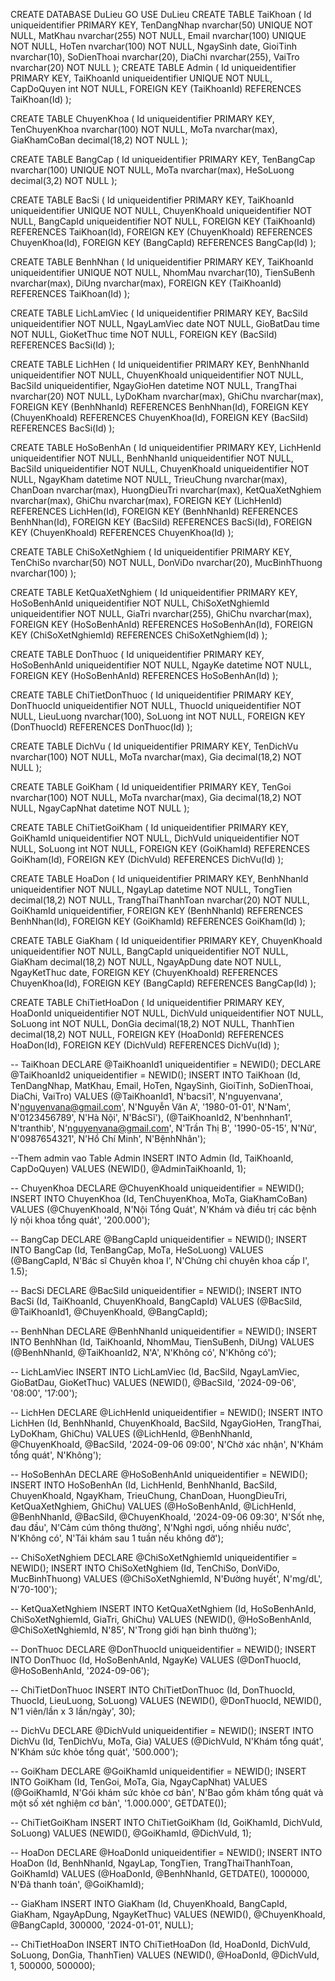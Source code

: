 CREATE DATABASE DuLieu
GO
USE DuLieu
CREATE TABLE TaiKhoan (
    Id uniqueidentifier PRIMARY KEY,
    TenDangNhap nvarchar(50) UNIQUE NOT NULL,
    MatKhau nvarchar(255) NOT NULL,
    Email nvarchar(100) UNIQUE NOT NULL,
    HoTen nvarchar(100) NOT NULL,
    NgaySinh date,
    GioiTinh nvarchar(10),
    SoDienThoai nvarchar(20),
    DiaChi nvarchar(255),
    VaiTro nvarchar(20) NOT NULL
);
CREATE TABLE Admin (
    Id uniqueidentifier PRIMARY KEY,
    TaiKhoanId uniqueidentifier UNIQUE NOT NULL,
    CapDoQuyen int NOT NULL,
    FOREIGN KEY (TaiKhoanId) REFERENCES TaiKhoan(Id)
);

CREATE TABLE ChuyenKhoa (
    Id uniqueidentifier PRIMARY KEY,
    TenChuyenKhoa nvarchar(100) NOT NULL,
    MoTa nvarchar(max),
    GiaKhamCoBan decimal(18,2) NOT NULL
);

CREATE TABLE BangCap (
    Id uniqueidentifier PRIMARY KEY,
    TenBangCap nvarchar(100) UNIQUE NOT NULL,
    MoTa nvarchar(max),
    HeSoLuong decimal(3,2) NOT NULL
);

CREATE TABLE BacSi (
    Id uniqueidentifier PRIMARY KEY,
    TaiKhoanId uniqueidentifier UNIQUE NOT NULL,
    ChuyenKhoaId uniqueidentifier NOT NULL,
    BangCapId uniqueidentifier NOT NULL,
    FOREIGN KEY (TaiKhoanId) REFERENCES TaiKhoan(Id),
    FOREIGN KEY (ChuyenKhoaId) REFERENCES ChuyenKhoa(Id),
    FOREIGN KEY (BangCapId) REFERENCES BangCap(Id)
);

CREATE TABLE BenhNhan (
    Id uniqueidentifier PRIMARY KEY,
    TaiKhoanId uniqueidentifier UNIQUE NOT NULL,
    NhomMau nvarchar(10),
    TienSuBenh nvarchar(max),
    DiUng nvarchar(max),
    FOREIGN KEY (TaiKhoanId) REFERENCES TaiKhoan(Id)
);

CREATE TABLE LichLamViec (
    Id uniqueidentifier PRIMARY KEY,
    BacSiId uniqueidentifier NOT NULL,
    NgayLamViec date NOT NULL,
    GioBatDau time NOT NULL,
    GioKetThuc time NOT NULL,
    FOREIGN KEY (BacSiId) REFERENCES BacSi(Id)
);

CREATE TABLE LichHen (
    Id uniqueidentifier PRIMARY KEY,
    BenhNhanId uniqueidentifier NOT NULL,
    ChuyenKhoaId uniqueidentifier NOT NULL,
    BacSiId uniqueidentifier,
    NgayGioHen datetime NOT NULL,
    TrangThai nvarchar(20) NOT NULL,
    LyDoKham nvarchar(max),
    GhiChu nvarchar(max),
    FOREIGN KEY (BenhNhanId) REFERENCES BenhNhan(Id),
    FOREIGN KEY (ChuyenKhoaId) REFERENCES ChuyenKhoa(Id),
    FOREIGN KEY (BacSiId) REFERENCES BacSi(Id)
);

CREATE TABLE HoSoBenhAn (
    Id uniqueidentifier PRIMARY KEY,
    LichHenId uniqueidentifier NOT NULL,
    BenhNhanId uniqueidentifier NOT NULL,
    BacSiId uniqueidentifier NOT NULL,
    ChuyenKhoaId uniqueidentifier NOT NULL,
    NgayKham datetime NOT NULL,
    TrieuChung nvarchar(max),
    ChanDoan nvarchar(max),
    HuongDieuTri nvarchar(max),
    KetQuaXetNghiem nvarchar(max),
    GhiChu nvarchar(max),
    FOREIGN KEY (LichHenId) REFERENCES LichHen(Id),
    FOREIGN KEY (BenhNhanId) REFERENCES BenhNhan(Id),
    FOREIGN KEY (BacSiId) REFERENCES BacSi(Id),
    FOREIGN KEY (ChuyenKhoaId) REFERENCES ChuyenKhoa(Id)
);

CREATE TABLE ChiSoXetNghiem (
    Id uniqueidentifier PRIMARY KEY,
    TenChiSo nvarchar(50) NOT NULL,
    DonViDo nvarchar(20),
    MucBinhThuong nvarchar(100)
);

CREATE TABLE KetQuaXetNghiem (
    Id uniqueidentifier PRIMARY KEY,
    HoSoBenhAnId uniqueidentifier NOT NULL,
    ChiSoXetNghiemId uniqueidentifier NOT NULL,
    GiaTri nvarchar(255),
    GhiChu nvarchar(max),
    FOREIGN KEY (HoSoBenhAnId) REFERENCES HoSoBenhAn(Id),
    FOREIGN KEY (ChiSoXetNghiemId) REFERENCES ChiSoXetNghiem(Id)
);

CREATE TABLE DonThuoc (
    Id uniqueidentifier PRIMARY KEY,
    HoSoBenhAnId uniqueidentifier NOT NULL,
    NgayKe datetime NOT NULL,
    FOREIGN KEY (HoSoBenhAnId) REFERENCES HoSoBenhAn(Id)
);

CREATE TABLE ChiTietDonThuoc (
    Id uniqueidentifier PRIMARY KEY,
    DonThuocId uniqueidentifier NOT NULL,
    ThuocId uniqueidentifier NOT NULL,
    LieuLuong nvarchar(100),
    SoLuong int NOT NULL,
    FOREIGN KEY (DonThuocId) REFERENCES DonThuoc(Id)
);

CREATE TABLE DichVu (
    Id uniqueidentifier PRIMARY KEY,
    TenDichVu nvarchar(100) NOT NULL,
    MoTa nvarchar(max),
    Gia decimal(18,2) NOT NULL
);

CREATE TABLE GoiKham (
    Id uniqueidentifier PRIMARY KEY,
    TenGoi nvarchar(100) NOT NULL,
    MoTa nvarchar(max),
    Gia decimal(18,2) NOT NULL,
    NgayCapNhat datetime NOT NULL
);

CREATE TABLE ChiTietGoiKham (
    Id uniqueidentifier PRIMARY KEY,
    GoiKhamId uniqueidentifier NOT NULL,
    DichVuId uniqueidentifier NOT NULL,
    SoLuong int NOT NULL,
    FOREIGN KEY (GoiKhamId) REFERENCES GoiKham(Id),
    FOREIGN KEY (DichVuId) REFERENCES DichVu(Id)
);

CREATE TABLE HoaDon (
    Id uniqueidentifier PRIMARY KEY,
    BenhNhanId uniqueidentifier NOT NULL,
    NgayLap datetime NOT NULL,
    TongTien decimal(18,2) NOT NULL,
    TrangThaiThanhToan nvarchar(20) NOT NULL,
    GoiKhamId uniqueidentifier,
    FOREIGN KEY (BenhNhanId) REFERENCES BenhNhan(Id),
    FOREIGN KEY (GoiKhamId) REFERENCES GoiKham(Id)
);

CREATE TABLE GiaKham (
    Id uniqueidentifier PRIMARY KEY,
    ChuyenKhoaId uniqueidentifier NOT NULL,
    BangCapId uniqueidentifier NOT NULL,
    GiaKham decimal(18,2) NOT NULL,
    NgayApDung date NOT NULL,
    NgayKetThuc date,
    FOREIGN KEY (ChuyenKhoaId) REFERENCES ChuyenKhoa(Id),
    FOREIGN KEY (BangCapId) REFERENCES BangCap(Id)
);

CREATE TABLE ChiTietHoaDon (
    Id uniqueidentifier PRIMARY KEY,
    HoaDonId uniqueidentifier NOT NULL,
    DichVuId uniqueidentifier NOT NULL,
    SoLuong int NOT NULL,
    DonGia decimal(18,2) NOT NULL,
    ThanhTien decimal(18,2) NOT NULL,
    FOREIGN KEY (HoaDonId) REFERENCES HoaDon(Id),
    FOREIGN KEY (DichVuId) REFERENCES DichVu(Id)
);


-- TaiKhoan
DECLARE @TaiKhoanId1 uniqueidentifier = NEWID();
DECLARE @TaiKhoanId2 uniqueidentifier = NEWID();
INSERT INTO TaiKhoan (Id, TenDangNhap, MatKhau, Email, HoTen, NgaySinh, GioiTinh, SoDienThoai, DiaChi, VaiTro)
VALUES 
(@TaiKhoanId1, N'bacsi1', N'nguyenvana', N'nguyenvana@gmail.com', N'Nguyễn Văn A', '1980-01-01', N'Nam', N'0123456789', N'Hà Nội', N'BácSĩ'),
(@TaiKhoanId2, N'benhnhan1', N'tranthib', N'nguyenvana@gmail.com', N'Trần Thị B', '1990-05-15', N'Nữ', N'0987654321', N'Hồ Chí Minh', N'BệnhNhân');



--Them admin vao Table Admin
INSERT INTO Admin (Id, TaiKhoanId, CapDoQuyen)
VALUES (NEWID(), @AdminTaiKhoanId, 1);



-- ChuyenKhoa
DECLARE @ChuyenKhoaId uniqueidentifier = NEWID();
INSERT INTO ChuyenKhoa (Id, TenChuyenKhoa, MoTa, GiaKhamCoBan)
VALUES (@ChuyenKhoaId, N'Nội Tổng Quát', N'Khám và điều trị các bệnh lý nội khoa tổng quát', '200.000');

-- BangCap
DECLARE @BangCapId uniqueidentifier = NEWID();
INSERT INTO BangCap (Id, TenBangCap, MoTa, HeSoLuong)
VALUES (@BangCapId, N'Bác sĩ Chuyên khoa I', N'Chứng chỉ chuyên khoa cấp I', 1.5);

-- BacSi
DECLARE @BacSiId uniqueidentifier = NEWID();
INSERT INTO BacSi (Id, TaiKhoanId, ChuyenKhoaId, BangCapId)
VALUES (@BacSiId, @TaiKhoanId1, @ChuyenKhoaId, @BangCapId);

-- BenhNhan
DECLARE @BenhNhanId uniqueidentifier = NEWID();
INSERT INTO BenhNhan (Id, TaiKhoanId, NhomMau, TienSuBenh, DiUng)
VALUES (@BenhNhanId, @TaiKhoanId2, N'A', N'Không có', N'Không có');

-- LichLamViec
INSERT INTO LichLamViec (Id, BacSiId, NgayLamViec, GioBatDau, GioKetThuc)
VALUES (NEWID(), @BacSiId, '2024-09-06', '08:00', '17:00');

-- LichHen
DECLARE @LichHenId uniqueidentifier = NEWID();
INSERT INTO LichHen (Id, BenhNhanId, ChuyenKhoaId, BacSiId, NgayGioHen, TrangThai, LyDoKham, GhiChu)
VALUES (@LichHenId, @BenhNhanId, @ChuyenKhoaId, @BacSiId, '2024-09-06 09:00', N'Chờ xác nhận', N'Khám tổng quát', N'Không');

-- HoSoBenhAn
DECLARE @HoSoBenhAnId uniqueidentifier = NEWID();
INSERT INTO HoSoBenhAn (Id, LichHenId, BenhNhanId, BacSiId, ChuyenKhoaId, NgayKham, TrieuChung, ChanDoan, HuongDieuTri, KetQuaXetNghiem, GhiChu)
VALUES (@HoSoBenhAnId, @LichHenId, @BenhNhanId, @BacSiId, @ChuyenKhoaId, '2024-09-06 09:30', N'Sốt nhẹ, đau đầu', N'Cảm cúm thông thường', N'Nghỉ ngơi, uống nhiều nước', N'Không có', N'Tái khám sau 1 tuần nếu không đỡ');

-- ChiSoXetNghiem
DECLARE @ChiSoXetNghiemId uniqueidentifier = NEWID();
INSERT INTO ChiSoXetNghiem (Id, TenChiSo, DonViDo, MucBinhThuong)
VALUES (@ChiSoXetNghiemId, N'Đường huyết', N'mg/dL', N'70-100');

-- KetQuaXetNghiem
INSERT INTO KetQuaXetNghiem (Id, HoSoBenhAnId, ChiSoXetNghiemId, GiaTri, GhiChu)
VALUES (NEWID(), @HoSoBenhAnId, @ChiSoXetNghiemId, N'85', N'Trong giới hạn bình thường');

-- DonThuoc
DECLARE @DonThuocId uniqueidentifier = NEWID();
INSERT INTO DonThuoc (Id, HoSoBenhAnId, NgayKe)
VALUES (@DonThuocId, @HoSoBenhAnId, '2024-09-06');

-- ChiTietDonThuoc
INSERT INTO ChiTietDonThuoc (Id, DonThuocId, ThuocId, LieuLuong, SoLuong)
VALUES (NEWID(), @DonThuocId, NEWID(), N'1 viên/lần x 3 lần/ngày', 30);

-- DichVu
DECLARE @DichVuId uniqueidentifier = NEWID();
INSERT INTO DichVu (Id, TenDichVu, MoTa, Gia)
VALUES (@DichVuId, N'Khám tổng quát', N'Khám sức khỏe tổng quát', '500.000');

-- GoiKham
DECLARE @GoiKhamId uniqueidentifier = NEWID();
INSERT INTO GoiKham (Id, TenGoi, MoTa, Gia, NgayCapNhat)
VALUES (@GoiKhamId, N'Gói khám sức khỏe cơ bản', N'Bao gồm khám tổng quát và một số xét nghiệm cơ bản', '1.000.000', GETDATE());

-- ChiTietGoiKham
INSERT INTO ChiTietGoiKham (Id, GoiKhamId, DichVuId, SoLuong)
VALUES (NEWID(), @GoiKhamId, @DichVuId, 1);

-- HoaDon
DECLARE @HoaDonId uniqueidentifier = NEWID();
INSERT INTO HoaDon (Id, BenhNhanId, NgayLap, TongTien, TrangThaiThanhToan, GoiKhamId)
VALUES (@HoaDonId, @BenhNhanId, GETDATE(), 1000000, N'Đã thanh toán', @GoiKhamId);

-- GiaKham
INSERT INTO GiaKham (Id, ChuyenKhoaId, BangCapId, GiaKham, NgayApDung, NgayKetThuc)
VALUES (NEWID(), @ChuyenKhoaId, @BangCapId, 300000, '2024-01-01', NULL);

-- ChiTietHoaDon
INSERT INTO ChiTietHoaDon (Id, HoaDonId, DichVuId, SoLuong, DonGia, ThanhTien)
VALUES (NEWID(), @HoaDonId, @DichVuId, 1, 500000, 500000);
